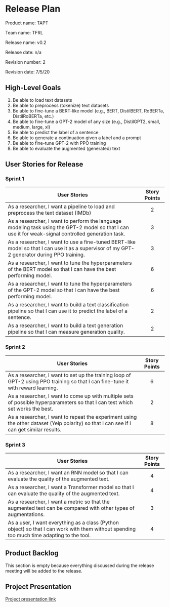 # Release Plan
Product name: TAPT

Team name: TFRL

Release name: v0.2

Release date: n/a

Revision number: 2

Revision date: 7/5/20

## High-Level Goals

1. Be able to load text datasets
2. Be able to preprocess (tokenize) text datasets
3. Be able to fine-tune a BERT-like model (e.g., BERT, DistilBERT, RoBERTa, DistilRoBERTa, etc.)
4. Be able to fine-tune a GPT-2 model of any size (e.g., DistilGPT2, small, medium, large, xl)
5. Be able to predict the label of a sentence
6. Be able to generate a continuation given a label and a prompt
7. Be able to fine-tune GPT-2 with PPO training
8. Be able to evaluate the augmented (generated) text


## User Stories for Release

### Sprint 1

| User Stories                                                 | Story Points |
| ------------------------------------------------------------ | :----------: |
| As a researcher, I want a pipeline to load and preprocess the text dataset (IMDb) |      2       |
| As a researcher, I want to perform the language modeling task using the GPT-2 model so that I can use it for weak-signal controlled generation task. |      3       |
| As a researcher, I want to use a fine-tuned BERT-like model so that I can use it as a supervisor of my GPT-2 generator during PPO training. |      3       |
| As a researcher, I want to tune the hyperparameters of the BERT model so that I can have the best performing model. |      6       |
| As a researcher, I want to tune the hyperparameters of the GPT-2 model so that I can have the best performing model. |      6       |
| As a researcher, I want to build a text classification pipeline so that I can use it to predict the label of a sentence. |      2       |
| As a researcher, I want to build a text generation pipeline so that I can measure generation quality. |      2       |

### Sprint 2

| User Stories                                                 | Story Points |
| ------------------------------------------------------------ | :----------: |
| As a researcher, I want to set up the training loop of GPT-2 using PPO training so that I can fine-tune it with reward learning. |      6       |
| As a researcher, I want to come up with multiple sets of possible hyperparameters so that I can test which set works the best. |      2       |
| As a researcher, I want to repeat the experiment using the other dataset (Yelp polarity) so that I can see if I can get similar results. |      8       |

### Sprint 3

| User Stories                                                 | Story Points |
| ------------------------------------------------------------ | :----------: |
| As a researcher, I want an RNN model so that I can evaluate the quality of the augmented text. |      4       |
| As a researcher, I want a Transformer model so that I can evaluate the quality of the augmented text. |      4       |
| As a researcher, I want a metric so that the augmented text can be compared with other types of augmentations. |      3       |
| As a user, I want everything as a class (Python object) so that I can work with them without spending too much time adapting to the tool. |      4       |




## Product Backlog

This section is empty because everything discussed during the release meeting will be added to the release.

## Project Presentation

[Project presentation link](https://docs.google.com/presentation/d/1db1pVHyLvHRHqmT50MzUQGD9WSmV5X51vY9Aw_k7BDE/edit?usp=sharing)